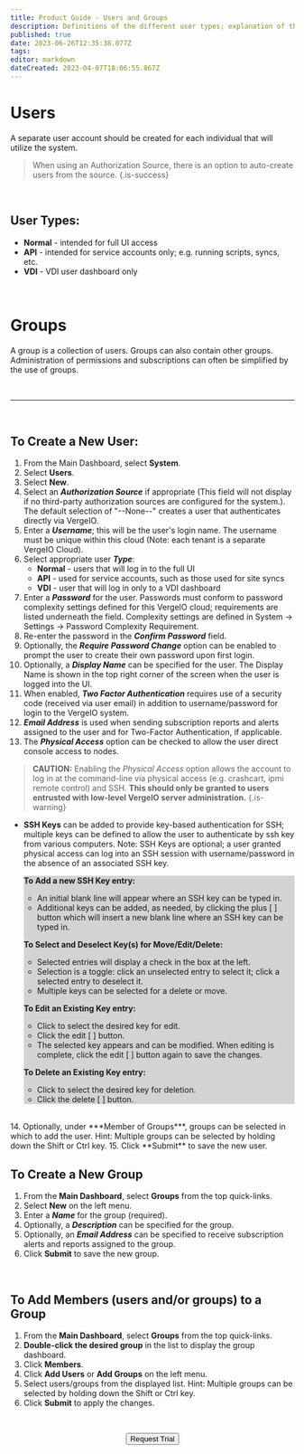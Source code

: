 ```yaml
---
title: Product Guide - Users and Groups
description: Definitions of the different user types; explanation of the use of groups; instructions for creating new users,  creating new groups, and adding users to groups
published: true
date: 2023-06-26T12:35:38.077Z
tags: 
editor: markdown
dateCreated: 2023-04-07T18:06:55.867Z
---
```


# Users
A separate user account should be created for each individual that will utilize the system. 

> When using an Authorization Source, there is an option to auto-create users from the source. {.is-success}

<br>

## User Types:

-   **Normal** - intended for full UI access
-   **API** - intended for service accounts only; e.g. running scripts, syncs, etc.
-   **VDI** - VDI user dashboard only

<br>



# Groups
A group is a collection of users. Groups can also contain other groups.  Administration of permissions and subscriptions can often be simplified by the use of groups.

<br>

---

<br>



## To Create a New User:

1.  From the Main Dashboard, select **System**.
2.  Select **Users**.
3.  Select **New**.
4.  Select an ***Authorization Source*** if appropriate (This field will not display if no third-party authorization sources are configured for the system.). The default selection of "--None--" creates a user that authenticates directly via VergeIO.
5.  Enter a ***Username***; this will be the user's login name. The username must be unique within this cloud (Note: each tenant is a separate VergeIO Cloud).
6.  Select appropriate user ***Type***:
    -   **Normal** - users that will log in to the full UI
    -   **API** - used for service accounts, such as those used for site syncs
    -   **VDI** - user that will log in only to a VDI dashboard
7.  Enter a ***Password*** for the user. Passwords must conform to password complexity settings defined for this VergeIO cloud; requirements are listed underneath the field. Complexity settings are defined in System -> Settings -> Password Complexity Requirement.
8.  Re-enter the password in the ***Confirm Password*** field.
9.  Optionally, the ***Require Password Change*** option can be enabled to prompt the user to create their own password upon first login.
10.  Optionally, a ***Display Name*** can be specified for the user. The Display Name is shown in the top right corner of the screen when the user is logged into the UI.
11.  When enabled, ***Two Factor Authentication*** requires use of a security code (received via user email) in addition to username/password for login to the VergeIO system.
12.  ***Email Address*** is used when sending subscription reports and alerts assigned to the user and for Two-Factor Authentication, if applicable.
13.  The ***Physical Access*** option can be checked to allow the user direct console access to nodes. 
> **CAUTION:** Enabling the *Physical Access* option allows the account to log in at the command-line via physical access (e.g. crashcart, ipmi remote control) and SSH. **This should only be granted to users entrusted with low-level VergeIO server administration.** {.is-warning}

 - **SSH Keys** can be added to provide key-based authentication for SSH; multiple keys can be defined to allow the user to authenticate by ssh key from various computers. Note: SSH Keys are optional; a user granted physical access can log into an SSH session with username/password in the absence of an associated SSH key.
    <div style="background:lightgrey">
  
    **To Add a new SSH Key entry:**
   -   An initial blank line will appear where an SSH key can be typed in.
    -   Additional keys can be added, as needed, by clicking the plus \[ \] button which will insert a new blank line where an SSH key can be typed in.
  
    **To Select and Deselect Key(s) for Move/Edit/Delete:**
    -   Selected entries will display a check in the box at the left.
    -   Selection is a toggle: click an unselected entry to select it; click a selected entry to deselect it.
    -   Multiple keys can be selected for a delete or move.
  
    **To Edit an Existing Key entry:**
    -   Click to select the desired key for edit.
    -   Click the edit \[ \] button.
    -   The selected key appears and can be modified. When editing is complete, click the edit \[ \] button again to save the changes.
  
    **To Delete an Existing Key entry:**
    -   Click to select the desired key for deletion.
    -   Click the delete \[ \] button.
  </span>
    <br>
14.  Optionally, under ***Member of Groups***, groups can be selected in which to add the user. Hint: Multiple groups can be selected by holding down the Shift or Ctrl key.
15.  Click **Submit** to save the new user.

<br>

## To Create a New Group

1.  From the **Main Dashboard**, select **Groups** from the top quick-links.
2.  Select **New** on the left menu.
3.  Enter a ***Name*** for the group (required).
4.  Optionally, a ***Description*** can be specified for the group.
5.  Optionally, an ***Email Address*** can be specified to receive subscription alerts and reports assigned to the group.
6.  Click **Submit** to save the new group.

<br>

## To Add Members (users and/or groups) to a Group

1.  From the **Main Dashboard**, select **Groups** from the top quick-links.
2.  **Double-click the desired group** in the list to display the group dashboard.
3.  Click **Members**.
4.  Click **Add Users** or **Add Groups** on the left menu.
5.  Select users/groups from the displayed list. Hint: Multiple groups can be selected by holding down the Shift or Ctrl key.
6.  Click **Submit** to apply the changes.

<br>

<div style="text-align:center; margin-bottom:5px">

  <a href="https://www.verge.io/test-drive#Demo-Section"><button class="button-cta">Request Trial</button></a>
</div>